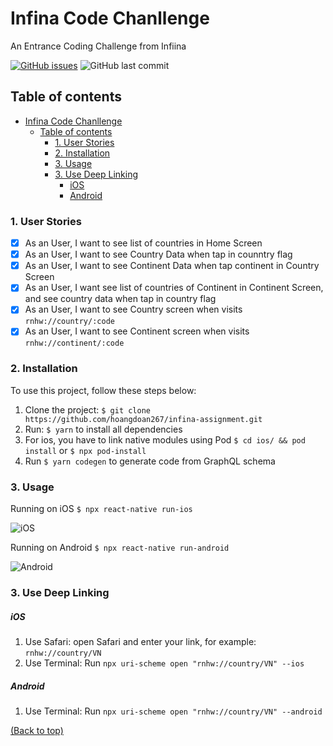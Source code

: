 # Infina Code Chanllenge

An Entrance Coding Challenge from Infiina

[![GitHub issues](https://img.shields.io/github/issues/hoangdoan267/infina-assignment)](https://github.com/hoangdoan267/AspireTest/issues)
![GitHub last commit](https://img.shields.io/github/last-commit/hoangdoan267/infina-assignment)

## Table of contents

- [Infina Code Chanllenge](#infina-code-chanllenge)
  - [Table of contents](#table-of-contents)
    - [1. User Stories](#1-user-stories)
    - [2. Installation](#2-installation)
    - [3. Usage](#3-usage)
    - [3. Use Deep Linking](#3-use-deep-linking)
        - [iOS](#ios)
        - [Android](#android)

### 1. User Stories

- [x] As an User, I want to see list of countries in Home Screen
- [x] As an User, I want to see Country Data when tap in counntry flag
- [x] As an User, I want to see Continent Data when tap continent in Country Screen
- [x] As an User, I want see list of countries of Continent in Continent Screen, and see country data when tap in country flag
- [x] As an User, I want to see Country screen when visits `rnhw://country/:code`
- [x] As an User, I want to see Continent screen when visits `rnhw://continent/:code`

### 2. Installation

To use this project, follow these steps below:

1. Clone the project: `$ git clone https://github.com/hoangdoan267/infina-assignment.git`
2. Run: `$ yarn` to install all dependencies
3. For ios, you have to link native modules using Pod
   `$ cd ios/ && pod install` or `$ npx pod-install`
4. Run `$ yarn codegen` to generate code from GraphQL schema

### 3. Usage

Running on iOS
`$ npx react-native run-ios`

![iOS](https://i.imgur.com/VRjYnQB.png)

Running on Android
`$ npx react-native run-android`

![Android](https://i.imgur.com/dpBAxoN.png[/img)

### 3. Use Deep Linking

##### iOS

1. Use Safari: open Safari and enter your link, for example: `rnhw://country/VN`
2. Use Terminal: Run `npx uri-scheme open "rnhw://country/VN" --ios`

##### Android

1. Use Terminal: Run `npx uri-scheme open "rnhw://country/VN" --android`

[(Back to top)](#table-of-contents)
